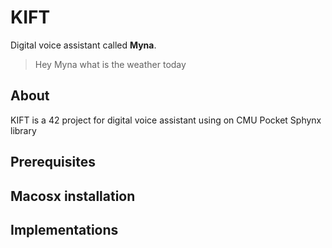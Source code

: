 # KIFT

Digital voice assistant called **Myna**.  
> Hey Myna what is the weather today

## About

KIFT is a 42 project for digital voice assistant using on CMU Pocket Sphynx library

## Prerequisites

## Macosx installation

## Implementations